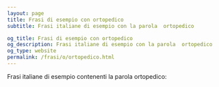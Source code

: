 ```yaml
---
layout: page
title: Frasi di esempio con ortopedico 
subtitle: Frasi italiane di esempio con la parola  ortopedico

og_title: Frasi di esempio con ortopedico 
og_description: Frasi italiane di esempio con la parola  ortopedico
og_type: website
permalink: /frasi/o/ortopedico.html
---
```


Frasi italiane di esempio contenenti la parola ortopedico:


